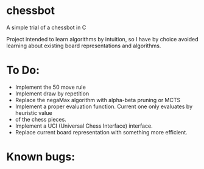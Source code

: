 # chessbot

A simple trial of a chessbot in C

Project intended to learn algorithms by intuition, so I have by choice avoided learning about existing board representations and algorithms.

# To Do:
- Implement the 50 move rule
- Implement draw by repetition
- Replace the negaMax algorithm with alpha-beta pruning or MCTS
- Implement a proper evaluation function. Current one only evaluates by heuristic value
- of the chess pieces.
- Implement a UCI (Universal Chess Interface) interface.
- Replace current board representation with something more efficient.

# Known bugs: